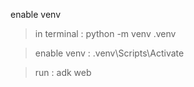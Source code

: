 enable venv 

> in terminal : python -m venv .venv

> enable venv : .venv\Scripts\Activate

> run : adk web
